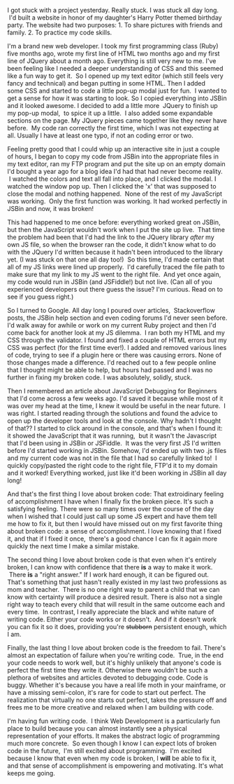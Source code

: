 I got stuck with a project yesterday. Really stuck. I was stuck all day long.  I'd built a website in honor of my daughter's Harry Potter themed birthday party. The website had two purposes: 1. To share pictures with friends and family. 2. To practice my code skills.

I'm a brand new web developer. I took my first programming class (Ruby) five months ago, wrote my first line of HTML two months ago and my first line of JQuery about a month ago. Everything is still very new to me. I've been feeling like I needed a deeper understanding of CSS and this seemed like a fun way to get it.  So I opened up my text editor (which still feels very fancy and technical) and began putting in some HTML. Then I added some CSS and started to code a little pop-up modal just for fun.  I wanted to get a sense for how it was starting to look. So I copied everything into JSBin and it looked awesome. I decided to add a little more  JQuery to finish up my pop-up modal,  to spice it up a little.  I also added some expandable sections on the page. My JQuery pieces came together like they never have before.  My code ran correctly the first time, which I was not expecting at all. Usually I have at least one typo, if not an coding error or two.

Feeling pretty good that I could whip up an interactive site in just a couple of hours, I began to copy my code from JSBin into the appropriate files in my text editor, ran my FTP program and put the site up on an empty domain I'd bought a year ago for a blog idea I'd had that had never become reality.  I watched the colors and text all fall into place, and I clicked the modal. I watched the window pop up. Then I clicked the 'x' that was supposed to close the modal and nothing happened.  None of the rest of my JavaScript was working.  Only the first function was working. It had worked perfectly in JSBin and now, it was broken!

This had happened to me once before: everything worked great on JSBin, but then the JavaScript wouldn't work when I put the site up live.  That time the problem had been that I'd had the link to the JQuery library *after* my own JS file, so when the browser ran the code, it didn't know what to do with the JQuery I'd written because it hadn't been introduced to the library yet. (I was stuck on that one all day too!)  So this time, I'd made certain that all of my JS links were lined up properly.  I'd carefully traced the file path to make sure that my link to my JS went to the right file.  And yet once again, my code would run in JSBin (and JSFiddle!) but not live. (Can all of you experienced developers out there guess the issue? I'm curious. Read on to see if you guess right.)

So I turned to Google. All day long I poured over articles,  Stackoverflow posts, the JSBin help section and even coding forums I'd never seen before. I'd walk away for awhile or work on my current Ruby project and then I'd come back for another look at my JS dilemma.  I ran both my HTML and my CSS through the validator. I found and fixed a couple of HTML errors but my CSS was perfect (for the first time ever!). I added and removed various lines of code, trying to see if a plugin here or there was causing errors. None of those changes made a difference. I'd reached out to a few people online that I thought might be able to help, but hours had passed and I was no further in fixing my broken code. I was absolutely, solidly, stuck.

Then I remembered an article about JavaScript Debugging for Beginners that I'd come across a few weeks ago. I'd saved it because while most of it was over my head at the time, I knew it would be useful in the near future.  I was right. I started reading through the solutions and found the advice to open up the developer tools and look at the console. Why hadn't I thought of that?? I started to click around in the console, and that's when I found it: it showed the JavaScript that it was running,  but it wasn't the Javascript that I'd been using in JSBin or JSFiddle.  It was the very first JS I'd written before I'd started working in JSBin. Somehow, I'd ended up with two .js files and my current code was not in the file that I had so carefully linked to!  I quickly copy/pasted the right code to the right file, FTP'd it to my domain and it worked! Everything worked, just like it'd been working in JSBin all day long!

And that's the first thing I love about broken code: That extroidinary feeling of accomplishment I have when I finally fix the broken piece. It's such a satisfying feeling. There were so many times over the course of the day when I wished that I could just call up some JS expert and have them tell me how to fix it, but then I would have missed out on my first favorite thing about broken code: a sense of accomplishment. I love knowing that I fixed it, and that if I fixed it once,  there's a good chance I can fix it again more quickly the next time I make a similar mistake.

The second thing I love about broken code is that even when it's entirely broken, I can know with confidence that there **is** a way to make it work.  There **is** a "right answer." If I work hard enough, it can be figured out. That's something that just hasn't really existed in my last two professions as mom and teacher.  There is no one right way to parent a child that we can know with certainty will produce a desired result. There is also not a single right way to teach every child that will result in the same outcome each and every time.  In contrast, I really appreciate the black and white nature of writing code. Either your code works or it doesn't.  And if it doesn't work you can fix it so it does, providing you're ~~stubborn~~ persistent enough, which I am.

Finally, the last thing I love about broken code is the freedom to fail. There's almost an expectation of failure when you're writing code.  True, in the end your code needs to work well, but it's highly unlikely that anyone's code is perfect the first time they write it. Otherwise there wouldn't be such a plethora of websites and articles devoted to debugging code. Code is buggy. Whether it's because you have a real life moth in your mainframe, or have a missing semi-colon, it's rare for code to start out perfect. The realization that virtually no one starts out perfect, takes the pressure off and frees me to be more creative and relaxed when I am building with code.

I'm having fun writing code.  I think Web Development is a particularly fun place to build because you can almost instantly see a physical representation of your efforts. It makes the abstract logic of programming much more concrete.  So even though I know I can expect lots of broken code in the future,  I'm still excited about programming.  I'm excited because I know that even when my code is broken, I **will** be able to fix it, and that sense of accomplishment is empowering and motivating. It's what keeps me going.

